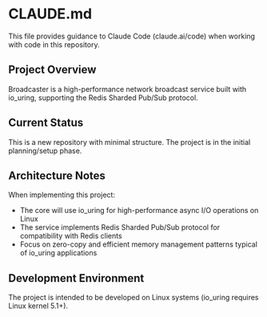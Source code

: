 # CLAUDE.md

This file provides guidance to Claude Code (claude.ai/code) when working with code in this repository.

## Project Overview

Broadcaster is a high-performance network broadcast service built with io_uring, supporting the Redis Sharded Pub/Sub protocol.

## Current Status

This is a new repository with minimal structure. The project is in the initial planning/setup phase.

## Architecture Notes

When implementing this project:
- The core will use io_uring for high-performance async I/O operations on Linux
- The service implements Redis Sharded Pub/Sub protocol for compatibility with Redis clients
- Focus on zero-copy and efficient memory management patterns typical of io_uring applications

## Development Environment

The project is intended to be developed on Linux systems (io_uring requires Linux kernel 5.1+).